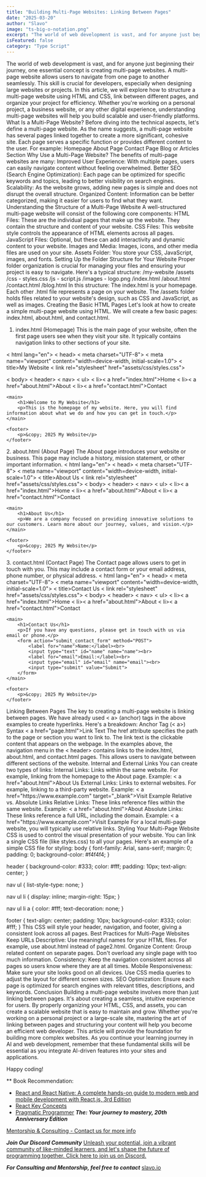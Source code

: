 ```yaml
---
title: "Building Multi-Page Websites: Linking Between Pages"
date: "2025-03-20"
author: "Slavo"
image: "ts-big-o-notation.png"
excerpt: "The world of web development is vast, and for anyone just beginning their journey, one essential concept is creating multi-page websites."
isFeatured: false
category: "Type Script"
---
```




The world of web development is vast, and for anyone just beginning their journey, one essential concept is creating multi-page websites. A multi-page website allows users to navigate from one page to another seamlessly. This skill is crucial for developers, especially when designing large websites or projects.
In this article, we will explore how to structure a multi-page website using HTML and CSS, link between different pages, and organize your project for efficiency. Whether you're working on a personal project, a business website, or any other digital experience, understanding multi-page websites will help you build scalable and user-friendly platforms.
What Is a Multi-Page Website?
Before diving into the technical aspects, let's define a multi-page website. As the name suggests, a multi-page website has several pages linked together to create a more significant, cohesive site. Each page serves a specific function or provides different content to the user. For example:
Homepage
About Page
Contact Page
Blog or Articles Section
Why Use a Multi-Page Website?
The benefits of multi-page websites are many:
Improved User Experience: With multiple pages, users can easily navigate content without feeling overwhelmed.
Better SEO (Search Engine Optimization): Each page can be optimized for specific keywords and topics, leading to better visibility on search engines.
Scalability: As the website grows, adding new pages is simple and does not disrupt the overall structure.
Organized Content: Information can be better categorized, making it easier for users to find what they want.
Understanding the Structure of a Multi-Page Website
A well-structured multi-page website will consist of the following core components:
HTML Files: These are the individual pages that make up the website. They contain the structure and content of your website.
CSS Files: This website style controls the appearance of HTML elements across all pages.
JavaScript Files: Optional, but these can add interactivity and dynamic content to your website.
Images and Media: Images, icons, and other media files are used on your site.
Assets Folder: You store your CSS, JavaScript, images, and fonts.
Setting Up the Folder Structure for Your Website
Proper folder organization is crucial for managing your files and ensuring your project is easy to navigate. Here's a typical structure:
/my-website
  /assets
    /css
      - styles.css
    /js
      - script.js
    /images
      - logo.png
  /index.html
  /about.html
  /contact.html
  /blog.html
In this structure:
The index.html is your homepage.
Each other .html file represents a page on your website.
The /assets folder holds files related to your website's design, such as CSS and JavaScript, as well as images.
Creating the Basic HTML Pages
Let's look at how to create a simple multi-page website using HTML. We will create a few basic pages: index.html, about.html, and contact.html.

1. index.html (Homepage)
This is the main page of your website, often the first page users see when they visit your site. It typically contains navigation links to other sections of your site.

<!DOCTYPE html>
< html lang="en">
< head>
    < meta charset="UTF-8">
    < meta name="viewport" content="width=device-width, initial-scale=1.0">
    < title>My Website</title>
    < link rel="stylesheet" href="assets/css/styles.css">
</head>
< body>
    < header>
        < nav>
            < ul>
                < li>< a href="index.html">Home</a></li>
                < li>< a href="about.html">About</a></li>
                < li>< a href="contact.html">Contact</a></li>
            </ul>
        </nav>
    </header>

    <main>
        <h1>Welcome to My Website</h1>
        <p>This is the homepage of my website. Here, you will find information about what we do and how you can get in touch.</p>
    </main>

    <footer>
        <p>&copy; 2025 My Website</p>
    </footer>
</body>
</html>
2. about.html (About Page)
The About page introduces your website or business. This page may include a history, mission statement, or other important information.
<!DOCTYPE html>
< html lang="en">
< head>
    < meta charset="UTF-8">
    < meta name="viewport" content="width=device-width, initial-scale=1.0">
    < title>About Us</title>
    < link rel="stylesheet" href="assets/css/styles.css">
</head>
< body>
    < header>
        < nav>
            < ul>
                < li>< a href="index.html">Home</a></li>
                < li>< a href="about.html">About</a></li>
                < li>< a href="contact.html">Contact</a></li>
            </ul>
        </nav>
    </header>

    <main>
        <h1>About Us</h1>
        <p>We are a company focused on providing innovative solutions to our customers. Learn more about our journey, values, and vision.</p>
    </main>

    <footer>
        <p>&copy; 2025 My Website</p>
    </footer>
</body>
</html>
3. contact.html (Contact Page)
The Contact page allows users to get in touch with you. This may include a contact form or your email address, phone number, or physical address.
<!DOCTYPE html>
< html lang="en">
< head>
    < meta charset="UTF-8">
    < meta name="viewport" content="width=device-width, initial-scale=1.0">
    < title>Contact Us</title>
    < link rel="stylesheet" href="assets/css/styles.css">
</head>
< body>
    < header>
        < nav>
            < ul>
                < li>< a href="index.html">Home</a></li>
                < li>< a href="about.html">About</a></li>
                < li>< a href="contact.html">Contact</a></li>
            </ul>
        </nav>
    </header>

    <main>
        <h1>Contact Us</h1>
        <p>If you have any questions, please get in touch with us via email or phone.</p>
        <form action="submit_contact_form" method="POST">
            <label for="name">Name:</label><br>
            <input type="text" id="name" name="name"><br>
            <label for="email">Email:</label><br>
            <input type="email" id="email" name="email"><br>
            <input type="submit" value="Submit">
        </form>
    </main>

    <footer>
        <p>&copy; 2025 My Website</p>
    </footer>
</body>
</html>
Linking Between Pages
The key to creating a multi-page website is linking between pages. We have already used < a> (anchor) tags in the above examples to create hyperlinks. Here's a breakdown:
Anchor Tag (< a>) Syntax
< a href="page.html">Link Text</a>
The href attribute specifies the path to the page or section you want to link to.
The link text is the clickable content that appears on the webpage.
In the examples above, the navigation menu in the < header> contains links to the index.html, about.html, and contact.html pages. This allows users to navigate between different sections of the website.
Internal and External Links
You can create two types of links:
Internal Links: Links within the same website. For example, linking from the homepage to the About page.
Example: < a href="about.html">About Us</a>
External Links: Links to external websites. For example, linking to a third-party website.
Example: < a href="https://www.example.com" target="_blank">Visit Example</a>
Relative vs. Absolute Links
Relative Links: These links reference files within the same website.
Example: < a href="about.html">About</a>
Absolute Links: These links reference a full URL, including the domain.
Example: < a href="https://www.example.com">Visit Example</a>
For a local multi-page website, you will typically use relative links.
Styling Your Multi-Page Website
CSS is used to control the visual presentation of your website. You can link a single CSS file (like styles.css) to all your pages. Here's an example of a simple CSS file for styling:
body {
    font-family: Arial, sans-serif;
    margin: 0;
    padding: 0;
    background-color: #f4f4f4;
}

header {
    background-color: #333;
    color: #fff;
    padding: 10px;
    text-align: center;
}

nav ul {
    list-style-type: none;
}

nav ul li {
    display: inline;
    margin-right: 15px;
}

nav ul li a {
    color: #fff;
    text-decoration: none;
}

footer {
    text-align: center;
    padding: 10px;
    background-color: #333;
    color: #fff;
}
This CSS will style your header, navigation, and footer, giving a consistent look across all pages.
Best Practices for Multi-Page Websites
Keep URLs Descriptive: Use meaningful names for your HTML files. For example, use about.html instead of page2.html.
Organize Content: Group related content on separate pages. Don't overload any single page with too much information.
Consistency: Keep the navigation consistent across all pages so users know where they are at all times.
Mobile Responsiveness: Make sure your site looks good on all devices. Use CSS media queries to adjust the layout for different screen sizes.
SEO Optimization: Ensure each page is optimized for search engines with relevant titles, descriptions, and keywords.
Conclusion
Building a multi-page website involves more than just linking between pages. It's about creating a seamless, intuitive experience for users. By properly organizing your HTML, CSS, and assets, you can create a scalable website that is easy to maintain and grow.
Whether you're working on a personal project or a large-scale site, mastering the art of linking between pages and structuring your content will help you become an efficient web developer.
This article will provide the foundation for building more complex websites. As you continue your learning journey in AI and web development, remember that these fundamental skills will be essential as you integrate AI-driven features into your sites and applications.

Happy coding!

\*\* Book Recommendation:

- [React and React Native: A complete hands-on guide to modern web and mobile development with React.js, 3rd Edition](https://amzn.to/3CStF7m)
- [React Key Concepts](https://amzn.to/43XOCJM)
- [Pragmatic Programmer](https://amzn.to/3W1P4oL) **_The: Your journey to mastery, 20th Anniversary Edition_**

[Mentorship & Consulting - Contact us for more info](/contact)

**_Join Our Discord Community_** [Unleash your potential, join a vibrant community of like-minded learners, and let's shape the future of programming together. Click here to join us on Discord.](https://discord.gg/A75tvDvZ)

**_For Consulting and Mentorship, feel free to contact_** [slavo.io](/contact)

